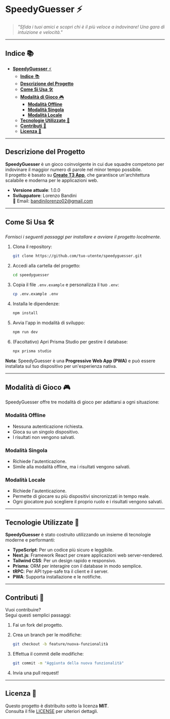 # **SpeedyGuesser** ⚡

> _"Sfida i tuoi amici e scopri chi è il più veloce a indovinare! Una gara di intuizione e velocità."_  

---

## **Indice** 📚

- [**SpeedyGuesser** ⚡](#speedyguesser-)
  - [**Indice** 📚](#indice-)
  - [**Descrizione del Progetto**](#descrizione-del-progetto)
  - [**Come Si Usa** 🛠️](#come-si-usa-️)
  - [**Modalità di Gioco** 🎮](#modalità-di-gioco-)
    - [**Modalità Offline**](#modalità-offline)
    - [**Modalità Singola**](#modalità-singola)
    - [**Modalità Locale**](#modalità-locale)
  - [**Tecnologie Utilizzate** 🧰](#tecnologie-utilizzate-)
  - [**Contributi** 🤝](#contributi-)
  - [**Licenza** 📜](#licenza-)

---

## **Descrizione del Progetto**

**SpeedyGuesser** è un gioco coinvolgente in cui due squadre competono per indovinare il maggior numero di parole nel minor tempo possibile.  
Il progetto è basato su **[Create T3 App](https://create.t3.gg/)**, che garantisce un'architettura scalabile e moderna per le applicazioni web.

- **Versione attuale**: 1.0.0
- **Sviluppatore**: Lorenzo Bandini  
  📧 Email: [bandinilorenzo02@gmail.com](mailto:bandinilorenzo02@gmail.com)

---

## **Come Si Usa** 🛠️

_Fornisci i seguenti passaggi per installare e avviare il progetto localmente._

1. Clona il repository:

   ```bash
   git clone https://github.com/tuo-utente/speedyguesser.git
   ```

2. Accedi alla cartella del progetto:

   ```bash
   cd speedyguesser
   ```

3. Copia il file `.env.example` e personalizza il tuo `.env`:

   ```bash
   cp .env.example .env
   ```

4. Installa le dipendenze:

   ```bash
   npm install
   ```

5. Avvia l'app in modalità di sviluppo:

   ```bash
   npm run dev
   ```

6. (Facoltativo) Apri Prisma Studio per gestire il database:

   ```bash
   npx prisma studio
   ```

**Nota**: SpeedyGuesser è una **Progressive Web App (PWA)** e può essere installata sul tuo dispositivo per un'esperienza nativa.

---

## **Modalità di Gioco** 🎮

SpeedyGuesser offre tre modalità di gioco per adattarsi a ogni situazione:

### **Modalità Offline**

- Nessuna autenticazione richiesta.
- Gioca su un singolo dispositivo.
- I risultati non vengono salvati.

### **Modalità Singola**

- Richiede l'autenticazione.
- Simile alla modalità offline, ma i risultati vengono salvati.

### **Modalità Locale**

- Richiede l'autenticazione.
- Permette di giocare su più dispositivi sincronizzati in tempo reale.
- Ogni giocatore può scegliere il proprio ruolo e i risultati vengono salvati.

---

## **Tecnologie Utilizzate** 🧰

**SpeedyGuesser** è stato costruito utilizzando un insieme di tecnologie moderne e performanti:

- **TypeScript**: Per un codice più sicuro e leggibile.
- **Next.js**: Framework React per creare applicazioni web server-rendered.
- **Tailwind CSS**: Per un design rapido e responsivo.
- **Prisma**: ORM per interagire con il database in modo semplice.
- **tRPC**: Per API type-safe tra il client e il server.
- **PWA**: Supporta installazione e le notifiche.

---

## **Contributi** 🤝

Vuoi contribuire?  
Segui questi semplici passaggi:

1. Fai un fork del progetto.
2. Crea un branch per le modifiche:

   ```bash
   git checkout -b feature/nuova-funzionalità
   ```

3. Effettua il commit delle modifiche:

   ```bash
   git commit -m "Aggiunta della nuova funzionalità"
   ```

4. Invia una pull request!

---

## **Licenza** 📜

Questo progetto è distribuito sotto la licenza **MIT**.  
Consulta il file [LICENSE](./LICENSE) per ulteriori dettagli.
